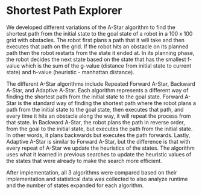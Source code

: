 # Shortest Path Explorer

We developed different variations of the A-Star algorithm to find the shortest path from the initial state to the goal state of a robot in a 100 x 100 grid with obstacles. The robot first plans a path that it will take and then executes that path on the grid. If the robot hits an obstacle on its planned path then the robot restarts from the state it ended at. In its planning phase, the robot decides the next state based on the state that has the smallest f-value which is the sum of the g-value (distance from initial state to current state) and h-value (heuristic - manhattan distance). 

The different A-Star algorithms include Repeated Forward A-Star, Backward A-Star, and Adaptive A-Star. Each algorithm represents a different way of finding the shortest path from the initial state to the goal state. Forward A-Star is the standard way of finding the shortest path where the robot plans a path from the initial state to the goal state, then executes that path, and every time it hits an obstacle along the way, it will repeat the process from that state. In Backward A-Star, the robot plans the path in reverse order, from the goal to the initial state, but executes the path from the initial state. In other words, it plans backwards but executes the path forwards. Lastly, Adaptive A-Star is similar to Forward A-Star, but the difference is that with every repeat of A-Star we update the heuristics of the states. The algorithm uses what it learned in previous searches to update the heuristic values of the states that were already to make the search more efficient. 

After implementation, all 3 algorithms were compared based on their implementation and statistical data was collected to also analyze runtime and the number of states expanded for each algorithm. 